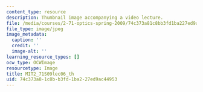```yaml
---
content_type: resource
description: Thumbnail image accompanying a video lecture.
file: /media/courses/2-71-optics-spring-2009/74c373a81c8bb3fd1ba227ed9ac44953_MIT2_71S09lec06_th.jpg
file_type: image/jpeg
image_metadata:
  caption: ''
  credit: ''
  image-alt: ''
learning_resource_types: []
ocw_type: OCWImage
resourcetype: Image
title: MIT2_71S09lec06_th
uid: 74c373a8-1c8b-b3fd-1ba2-27ed9ac44953
---
```

